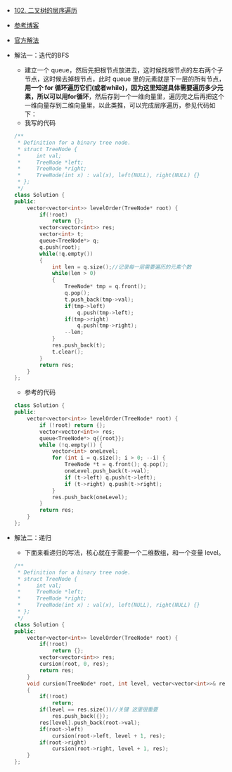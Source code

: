- [102. 二叉树的层序遍历](https://leetcode-cn.com/problems/binary-tree-level-order-traversal/)
- [参考博客](https://www.cnblogs.com/grandyang/p/4051321.html)
- [官方解法](https://leetcode-cn.com/problems/binary-tree-level-order-traversal/solution/er-cha-shu-de-ceng-ci-bian-li-by-leetcode/)
- 解法一：迭代的BFS
    + 建立一个 queue，然后先把根节点放进去，这时候找根节点的左右两个子节点，这时候去掉根节点，此时 queue 里的元素就是下一层的所有节点，**用一个 for 循环遍历它们(或者while)，因为这里知道具体需要遍历多少元素，所以可以用for循环**，然后存到一个一维向量里，遍历完之后再把这个一维向量存到二维向量里，以此类推，可以完成层序遍历，参见代码如下：
    + 我写的代码
    ```C++
    /**
     * Definition for a binary tree node.
     * struct TreeNode {
     *     int val;
     *     TreeNode *left;
     *     TreeNode *right;
     *     TreeNode(int x) : val(x), left(NULL), right(NULL) {}
     * };
     */
    class Solution {
    public:
        vector<vector<int>> levelOrder(TreeNode* root) {
            if(!root)
                return {};
            vector<vector<int>> res;
            vector<int> t;
            queue<TreeNode*> q;
            q.push(root);
            while(!q.empty())
            {
                int len = q.size();//记录每一层需要遍历的元素个数
                while(len > 0)
                {
                    TreeNode* tmp = q.front();
                    q.pop();
                    t.push_back(tmp->val);
                    if(tmp->left)
                        q.push(tmp->left);
                    if(tmp->right)
                        q.push(tmp->right);
                    --len;
                }
                res.push_back(t);
                t.clear();
            }
            return res;
        }
    };
    ```
    + 参考的代码
    ```C++
    class Solution {
    public:
        vector<vector<int>> levelOrder(TreeNode* root) {
            if (!root) return {};
            vector<vector<int>> res;
            queue<TreeNode*> q{{root}};
            while (!q.empty()) {
                vector<int> oneLevel;
                for (int i = q.size(); i > 0; --i) {
                    TreeNode *t = q.front(); q.pop();
                    oneLevel.push_back(t->val);
                    if (t->left) q.push(t->left);
                    if (t->right) q.push(t->right);
                }
                res.push_back(oneLevel);
            }
            return res;
        }
    };
    ```

- 解法二：递归
    + 下面来看递归的写法，核心就在于需要一个二维数组，和一个变量 level。
    ```C++
    /**
     * Definition for a binary tree node.
     * struct TreeNode {
     *     int val;
     *     TreeNode *left;
     *     TreeNode *right;
     *     TreeNode(int x) : val(x), left(NULL), right(NULL) {}
     * };
     */
    class Solution {
    public:
        vector<vector<int>> levelOrder(TreeNode* root) {
            if(!root)
                return {};
            vector<vector<int>> res;
            cursion(root, 0, res);
            return res;
        }
        void cursion(TreeNode* root, int level, vector<vector<int>>& res)
        {
            if(!root)
                return;
            if(level == res.size())//关键 这里很重要
                res.push_back({});
            res[level].push_back(root->val);
            if(root->left)
                cursion(root->left, level + 1, res);
            if(root->right)
                cursion(root->right, level + 1, res);
        }
    };
    ```